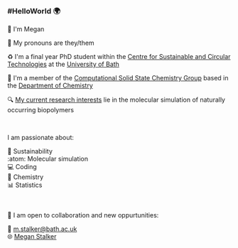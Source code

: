 ### #HelloWorld :earth_africa:

 :wave: I'm Megan <br/>

:speech_balloon: My pronouns are they/them

:recycle: I'm a final year PhD student within the [Centre for Sustainable and Circular Technologies](https://www.csct.ac.uk/)
at the [University of Bath](https://www.bath.ac.uk)

:gem: I'm a member of the [Computational Solid State Chemistry Group](https://people.bath.ac.uk/chsscp/group/) based in the  [Department of Chemistry](https://www.bath.ac.uk/departments/department-of-chemistry/)

:mag: [My current research interests](https://researchportal.bath.ac.uk/en/persons/megan-stalker) lie in the molecular simulation of naturally occurring biopolymers

<br/>

I am passionate about:

:seedling: Sustainability <br/>
:atom: Molecular simulation <br/>
:computer: Coding <br/>
:lab_coat: Chemistry <br/>
:bar_chart: Statistics <br/>
 
 <br/>
 
:handshake: I am open to collaboration and new oppurtunities: <br/>

:email: m.stalker@bath.ac.uk <br/>
:globe_with_meridians: [Megan Stalker](https://www.linkedin.com/in/megan-stalker/) <br/>
